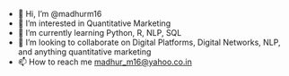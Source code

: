 - 👋 Hi, I’m @madhurm16
- 👀 I’m interested in Quantitative Marketing
- 🌱 I’m currently learning Python, R, NLP, SQL
- 💞️ I’m looking to collaborate on Digital Platforms, Digital Networks, NLP, and anything quantitative marketing
- 📫 How to reach me madhur_m16@yahoo.co.in

<!---
madhurm16/madhurm16 is a ✨ special ✨ repository because its `README.md` (this file) appears on your GitHub profile.
You can click the Preview link to take a look at your changes.
--->

